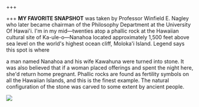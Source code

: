 +++

+++
<strong>MY FAVORITE SNAPSHOT</strong> was taken by Professor Winfield E. Nagley
who later became chairman of the Philosophy Department at the
University Of Hawai'i. I'm in my mid—twenties atop a phallic
rock at the Hawaiian cultural site of Ka-ule-o—Nanahoa located
approximately 1,500 feet above sea level on the world's highest
ocean cliff, Moloka'i Island. Legend says this spot is where

a man named Nanahoa and his wife Kawahuna were turned into stone.
It was also believed that if a woman placed offerings and spent
the night here, she'd return home pregnant. Phallic rocks are
found as fertility symbols on all the Hawaiian Islands, and this
is the finest example. The natural configuration of the stone
was carved to some extent by ancient people.

![](/my-favorite-snapshot.png)